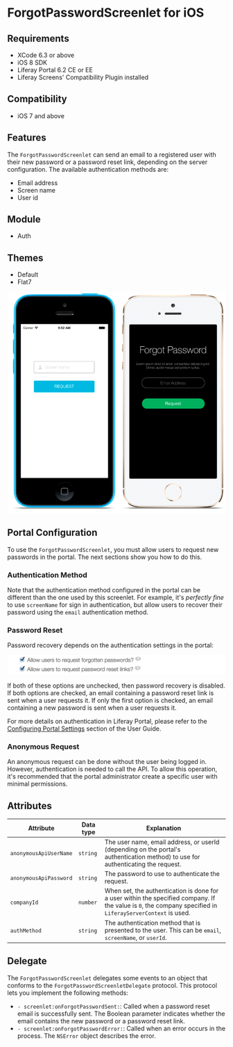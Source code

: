 # ForgotPasswordScreenlet for iOS

## Requirements

- XCode 6.3 or above
- iOS 8 SDK
- Liferay Portal 6.2 CE or EE
- Liferay Screens' Compatibility Plugin installed

## Compatibility

- iOS 7 and above

## Features

The `ForgotPasswordScreenlet` can send an email to a registered user with their new password or a password reset link, depending on the server configuration. The available authentication methods are:

- Email address
- Screen name
- User id

## Module

- Auth

## Themes

- Default
- Flat7

![The `ForgotPasswordScreenlet` with the Default and Flat7 themes.](Images/forgotpwd.png)

## Portal Configuration

To use the `ForgotPasswordScreenlet`, you must allow users to request new passwords in the portal. The next sections show you how to do this.

### Authentication Method

Note that the authentication method configured in the portal can be different than the one used by this screenlet. For example, it's *perfectly fine* to use `screenName` for sign in authentication, but allow users to recover their password using the `email` authentication method.

### Password Reset

Password recovery depends on the authentication settings in the portal:

![Checkboxes for the password recovery features in Liferay Portal.](Images/password-reset.png)

If both of these options are unchecked, then password recovery is disabled. If both options are checked, an email containing a password reset link is sent when a user requests it. If only the first option is checked, an email containing a new password is sent when a user requests it.

For more details on authentication in Liferay Portal, please refer to the [Configuring Portal Settings](https://dev.liferay.com/discover/portal/-/knowledge_base/6-2/configuring-portal-settings) section of the User Guide.

### Anonymous Request

An anonymous request can be done without the user being logged in. However, authentication is needed to call the API. To allow this operation, it's recommended that the portal administrator create a specific user with minimal permissions.

## Attributes

| Attribute | Data type | Explanation |
|-----------|-----------|-------------| 
| `anonymousApiUserName` | `string` | The user name, email address, or userId (depending on the portal's authentication method) to use for authenticating the request. |
| `anonymousApiPassword` | `string` | The password to use to authenticate the request. |
| `companyId` | `number` | When set, the authentication is done for a user within the specified company. If the value is `0`, the company specified in `LiferayServerContext` is used. |
| `authMethod` | `string` | The authentication method that is presented to the user. This can be `email`, `screenName`, or `userId`. |

## Delegate

The `ForgotPasswordScreenlet` delegates some events to an object that conforms to the `ForgotPasswordScreenletDelegate` protocol. This protocol lets you implement the following methods:

- `- screenlet:onForgotPasswordSent:`: Called when a password reset email is successfully sent. The Boolean parameter indicates whether the email contains the new password or a password reset link.
- `- screenlet:onForgotPasswordError:`: Called when an error occurs in the process. The `NSError` object describes the error.

